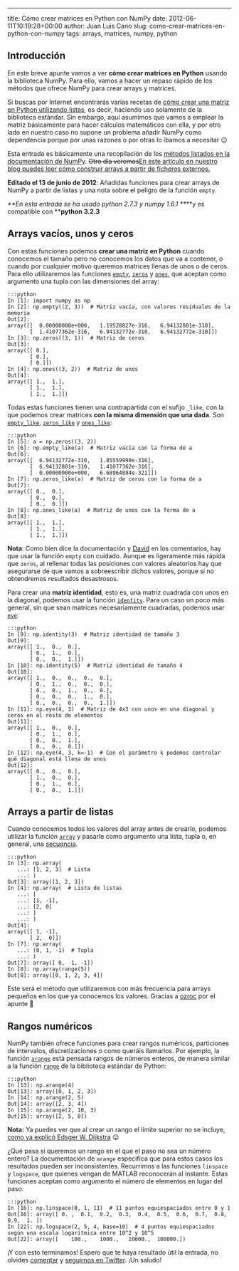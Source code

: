 ---
title: Cómo crear matrices en Python con NumPy
date: 2012-06-11T10:19:28+00:00
author: Juan Luis Cano
slug: como-crear-matrices-en-python-con-numpy
tags: arrays, matrices, numpy, python

## Introducción

En este breve apunte vamos a ver **cómo crear matrices en Python** usando la biblioteca NumPy. Para ello, vamos a hacer un repaso rápido de los métodos que ofrece NumPy para crear arrays y matrices.

Si buscas por Internet encontrarás varias recetas de [cómo crear una matriz en Python utilizando listas](http://python.majibu.org/preguntas/1614/como-crear-una-matriz-vacia-en-python-con-listas), es decir, haciendo uso solamente de la biblioteca estándar. Sin embargo, aquí asumimos que vamos a emplear la matriz básicamente para hacer cálculos matemáticos con ella, y por otro lado en nuestro caso no supone un problema añadir NumPy como dependencia porque por unas razones o por otras lo íbamos a necesitar 😉

Esta entrada es básicamente una recopilación de los [métodos listados en la documentación de NumPy](http://docs.scipy.org/doc/numpy/reference/routines.array-creation.html). <del datetime="2012-08-18T07:59:04+00:00">Otro día veremos</del><ins datetime="2012-08-18T08:03:17+00:00">En este artículo en nuestro blog puedes leer <a title="Cómo leer y escribir datos en archivos con NumPy" href="https://pybonacci.org/2012/08/17/como-leer-y-escribir-datos-en-archivos-con-numpy/">cómo construir arrays a partir de ficheros externos</a>.</ins>

**Editado el 13 de junio de 2012**: Añadidas funciones para crear arrays de NumPy a partir de listas y una nota sobre el peligro de la función `empty`.

_**En esta entrada se ha usado python 2.7.3 y numpy 1.6.1 **_**y es compatible con ****python 3.2.3**

## Arrays vacíos, unos y ceros

Con estas funciones podemos **crear una matriz en Python** cuando conocemos el tamaño pero no conocemos los datos que va a contener, o cuando por cualquier motivo queremos matrices llenas de unos o de ceros. Para ello utilizaremos las funciones [`empty`](http://docs.scipy.org/doc/numpy/reference/generated/numpy.empty.html), [`zeros`](http://docs.scipy.org/doc/numpy/reference/generated/numpy.zeros.html) y [`ones`](http://docs.scipy.org/doc/numpy/reference/generated/numpy.ones.html), que aceptan como argumento una tupla con las dimensiones del array:

    :::python
    In [1]: import numpy as np
    In [2]: np.empty((2, 3))  # Matriz vacía, con valores residuales de la memoria
    Out[2]:
    array([[  0.00000000e+000,   1.19528827e-316,   6.94132801e-310],
           [  1.41077362e-316,   6.94132772e-310,   6.94132772e-310]])
    In [3]: np.zeros((3, 1))  # Matriz de ceros
    Out[3]:
    array([[ 0.],
           [ 0.],
           [ 0.]])
    In [4]: np.ones((3, 2))  # Matriz de unos
    Out[4]:
    array([[ 1.,  1.],
           [ 1.,  1.],
           [ 1.,  1.]])

<!--more-->

Todas estas funciones tienen una contrapartida con el sufijo `_like`, con la que podemos crear matrices **con la misma dimensión que una dada**. Son [`empty_like`](http://docs.scipy.org/doc/numpy/reference/generated/numpy.empty_like.html), [`zeros_like`](http://docs.scipy.org/doc/numpy/reference/generated/numpy.zeros_like.html) y [`ones_like`](http://docs.scipy.org/doc/numpy/reference/generated/numpy.ones_like.html):

    :::python
    In [5]: a = np.zeros((3, 2))
    In [6]: np.empty_like(a)  # Matriz vacía con la forma de a
    Out[6]:
    array([[  6.94132772e-310,   1.85559990e-316],
           [  6.94132801e-310,   1.41077362e-316],
           [  0.00000000e+000,   6.68964884e-321]])
    In [7]: np.zeros_like(a)  # Matriz de ceros con la forma de a
    Out[7]:
    array([[ 0.,  0.],
           [ 0.,  0.],
           [ 0.,  0.]])
    In [8]: np.ones_like(a)  # Matriz de unos con la forma de a
    Out[8]:
    array([[ 1.,  1.],
           [ 1.,  1.],
           [ 1.,  1.]])

**Nota**: Como bien dice la documentación y [David](#comment-113) en los comentarios, hay que usar la función `empty` con cuidado. Aunque es ligeramente más rápida que `zeros`, al rellenar todas las posiciones con valores aleatorios hay que asegurarse de que vamos a sobreescribir dichos valores, porque si no obtendremos resultados desastrosos.

Para crear una **matriz identidad**, esto es, una matriz cuadrada con unos en la diagonal, podemos usar la función [`identity`](http://docs.scipy.org/doc/numpy/reference/generated/numpy.identity.html). Para un caso un poco más general, sin que sean matrices necesariamente cuadradas, podemos usar [`eye`](http://docs.scipy.org/doc/numpy/reference/generated/numpy.eye.html):

    :::python
    In [9]: np.identity(3)  # Matriz identidad de tamaño 3
    Out[9]:
    array([[ 1.,  0.,  0.],
           [ 0.,  1.,  0.],
           [ 0.,  0.,  1.]])
    In [10]: np.identity(5)  # Matriz identidad de tamaño 4
    Out[10]:
    array([[ 1.,  0.,  0.,  0.,  0.],
           [ 0.,  1.,  0.,  0.,  0.],
           [ 0.,  0.,  1.,  0.,  0.],
           [ 0.,  0.,  0.,  1.,  0.],
           [ 0.,  0.,  0.,  0.,  1.]])
    In [11]: np.eye(4, 3)  # Matriz de 4x3 con unos en una diagonal y ceros en el resto de elementos
    Out[11]:
    array([[ 1.,  0.,  0.],
           [ 0.,  1.,  0.],
           [ 0.,  0.,  1.],
           [ 0.,  0.,  0.]])
    In [12]: np.eye(4, 3, k=-1)  # Con el parámetro k podemos controlar qué diagonal está llena de unos
    Out[12]:
    array([[ 0.,  0.,  0.],
           [ 1.,  0.,  0.],
           [ 0.,  1.,  0.],
           [ 0.,  0.,  1.]])

## Arrays a partir de listas

Cuando conocemos todos los valores del array antes de crearlo, podemos utilizar la función [`array`](http://docs.scipy.org/doc/numpy/reference/generated/numpy.array.html) y pasarle como argumento una lista, tupla o, en general, una [secuencia](http://docs.python.org/library/stdtypes.html#sequence-types-str-unicode-list-tuple-bytearray-buffer-xrange).

    :::python
    In [3]: np.array(
       ...: [1, 2, 3]  # Lista
       ...: )
    Out[3]: array([1, 2, 3])
    In [4]: np.array(  # Lista de listas
       ...: [
       ...: [1, -1],
       ...: [2, 0]
       ...: ]
       ...: )
    Out[4]:
    array([[ 1, -1],
           [ 2,  0]])
    In [7]: np.array(
       ...: (0, 1, -1)  # Tupla
       ...: )
    Out[7]: array([ 0,  1, -1])
    In [8]: np.array(range(5))
    Out[8]: array([0, 1, 2, 3, 4])

Este será el método que utilizaremos con más frecuencia para arrays pequeños en los que ya conocemos los valores. Gracias a [ozroc](https://pybonacci.org/2012/06/11/como-crear-matrices-en-python-con-numpy/?preview=true&preview_id=577&preview_nonce=55fcd1e8ce#comment-72) por el apunte 🙂

## Rangos numéricos

NumPy también ofrece funciones para crear rangos numéricos, particiones de intervalos, discretizaciones o como queráis llamarlos. Por ejemplo, la función [`arange`](http://docs.scipy.org/doc/numpy/reference/generated/numpy.arange.html) está pensada rangos de números enteros, de manera similar a la función [`range`](http://docs.python.org/library/functions.html#range) de la biblioteca estándar de Python:

    :::python
    In [13]: np.arange(4)
    Out[13]: array([0, 1, 2, 3])
    In [14]: np.arange(2, 5)
    Out[14]: array([2, 3, 4])
    In [15]: np.arange(2, 10, 3)
    Out[15]: array([2, 5, 8])

**Nota:** Ya puedes ver que al crear un rango el límite superior no se incluye, [como ya explicó Edsger W. Dijkstra](http://www.cs.utexas.edu/users/EWD/transcriptions/EWD08xx/EWD831.html) 😛

¿Qué pasa si queremos un rango en el que el paso no sea un número entero? La documentación de `arange` especifica que para estos casos los resultados pueden ser inconsistentes. Recurrimos a las funciones `linspace` y `logspace`, que quienes vengan de MATLAB reconocerán al instante. Estas funciones aceptan como argumento el número de elementos en lugar del paso:

    :::python
    In [16]: np.linspace(0, 1, 11)  # 11 puntos equiespaciados entre 0 y 1
    Out[16]: array([ 0. ,  0.1,  0.2,  0.3,  0.4,  0.5,  0.6,  0.7,  0.8,  0.9,  1. ])
    In [22]: np.logspace(2, 5, 4, base=10)  # 4 puntos equiespaciados según una escala logarítmica entre 10^2 y 10^5
    Out[22]: array([    100.,    1000.,   10000.,  100000.])

¡Y con esto terminamos! Espero que te haya resultado útil la entrada, no olvides [comentar](#respond) y [seguirnos en Twitter](http://twitter.com/Pybonacci). ¡Un saludo!